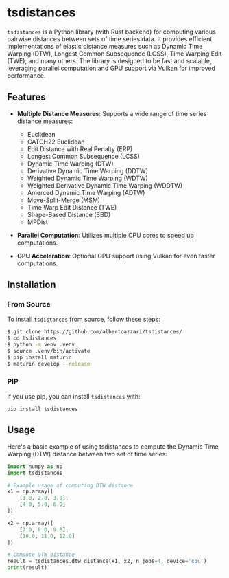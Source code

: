# tsdistances

`tsdistances` is a Python library (with Rust backend) for computing various pairwise distances between sets of time series data. It provides efficient implementations of elastic distance measures such as Dynamic Time Warping (DTW), Longest Common Subsequence (LCSS), Time Warping Edit (TWE), and many others. The library is designed to be fast and scalable, leveraging parallel computation and GPU support via Vulkan for improved performance.

## Features

- **Multiple Distance Measures**: Supports a wide range of time series distance measures:
  - Euclidean
  - CATCH22 Euclidean
  - Edit Distance with Real Penalty (ERP)
  - Longest Common Subsequence (LCSS)
  - Dynamic Time Warping (DTW)
  - Derivative Dynamic Time Warping (DDTW)
  - Weighted Dynamic Time Warping (WDTW)
  - Weighted Derivative Dynamic Time Warping (WDDTW)
  - Amerced Dynamic Time Warping (ADTW)
  - Move-Split-Merge (MSM)
  - Time Warp Edit Distance (TWE)
  - Shape-Based Distance (SBD)
  - MPDist

- **Parallel Computation**: Utilizes multiple CPU cores to speed up computations.
- **GPU Acceleration**: Optional GPU support using Vulkan for even faster computations.

## Installation

### From Source

To install `tsdistances` from source, follow these steps:

```bash
$ git clone https://github.com/albertoazzari/tsdistances/
$ cd tsdistances
$ python -m venv .venv
$ source .venv/bin/activate
$ pip install maturin
$ maturin develop --release
```

### PIP
If you use pip, you can install `tsdistances` with:
```
pip install tsdistances
```


## Usage
Here's a basic example of using tsdistances to compute the Dynamic Time Warping (DTW) distance between two set of time series:
```python
import numpy as np
import tsdistances

# Example usage of computing DTW distance
x1 = np.array([
    [1.0, 2.0, 3.0],
    [4.0, 5.0, 6.0]
])

x2 = np.array([
    [7.0, 8.0, 9.0],
    [10.0, 11.0, 12.0]
])

# Compute DTW distance
result = tsdistances.dtw_distance(x1, x2, n_jobs=4, device='cpu')
print(result)
```



